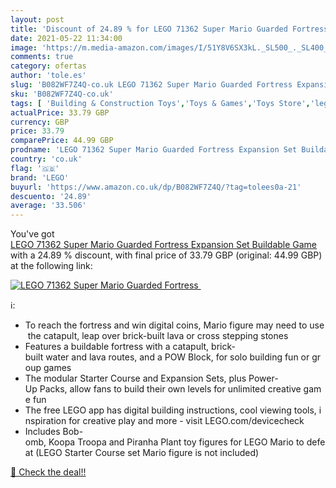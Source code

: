 ```yaml
---
layout: post
title: 'Discount of 24.89 % for LEGO 71362 Super Mario Guarded Fortress '
date: 2021-05-22 11:34:00
image: 'https://m.media-amazon.com/images/I/51Y8V6SX3kL._SL500_._SL400_.jpg'
comments: true
category: ofertas
author: 'tole.es'
slug: 'B082WF7Z4Q-co.uk LEGO 71362 Super Mario Guarded Fortress Expansion Set...'
sku: 'B082WF7Z4Q-co.uk'
tags: [ 'Building & Construction Toys','Toys & Games','Toys Store','lego', ]
actualPrice: 33.79 GBP
currency: GBP
price: 33.79
comparePrice: 44.99 GBP
prodname: 'LEGO 71362 Super Mario Guarded Fortress Expansion Set Buildable Game'
country: 'co.uk'
flag: '🇬🇧'
brand: 'LEGO'
buyurl: 'https://www.amazon.co.uk/dp/B082WF7Z4Q/?tag=tolees0a-21'
descuento: '24.89'
average: '33.506'
---
```


You've got [LEGO 71362 Super Mario Guarded Fortress Expansion Set Buildable Game](https://www.amazon.co.uk/dp/B082WF7Z4Q/?tag=tolees0a-21) with a  24.89 % discount, with final price of 33.79 GBP (original: 44.99 GBP) at the following link:

[![LEGO 71362 Super Mario Guarded Fortress ](https://m.media-amazon.com/images/I/51Y8V6SX3kL._SL500_._SL400_.jpg)](https://www.amazon.co.uk/dp/B082WF7Z4Q/?tag=tolees0a-21)

ℹ️:

- To reach the fortress and win digital coins, Mario figure may need to use the catapult, leap over brick-built lava or cross stepping stones
- Features a buildable fortress with a catapult, brick-built water and lava routes, and a POW Block, for solo building fun or group games
- The modular Starter Course and Expansion Sets, plus Power-Up Packs, allow fans to build their own levels for unlimited creative game fun
- The free LEGO app has digital building instructions, cool viewing tools, inspiration for creative play and more - visit LEGO.com/devicecheck
- Includes Bob-omb, Koopa Troopa and Piranha Plant toy figures for LEGO Mario to defeat (LEGO Starter Course set Mario figure is not included)

[🛒 Check the deal!!](https://www.amazon.co.uk/dp/B082WF7Z4Q/?tag=tolees0a-21)
